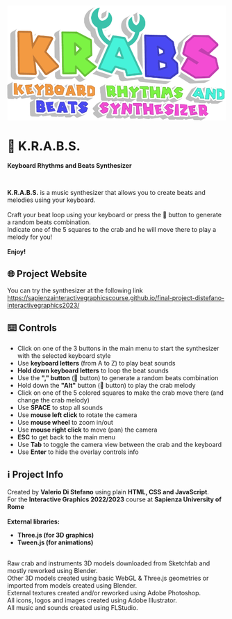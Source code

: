 
<p align="center">
<img src=/images/logo.png alt="KRABS" width="600px" >
</p>

<!-- Add a title -->
# :crab: K.R.A.B.S.
<p font-size="1.5em">
<b>Keyboard Rhythms and Beats Synthesizer</b>
</p>
<br>

<!-- Add a description -->
<b>K.R.A.B.S.</b> is a music synthesizer that allows you to create beats and melodies using your keyboard.
<br>
<br>
Craft your beat loop using your keyboard or press the :musical_note: button to generate a random beats combination.
<br>
Indicate one of the 5 squares to the crab and he will move there to play a melody for you!
<br>
<br>
<b>Enjoy!</b>
<br>

## :globe_with_meridians: Project Website

You can try the synthesizer at the following link
<br>
https://sapienzainteractivegraphicscourse.github.io/final-project-distefano-interactivegraphics2023/
<br>

## :keyboard: Controls

<!-- Add controls -->
- Click on one of the 3 buttons in the main menu to start the synthesizer with the selected keyboard style
- Use <b>keyboard letters</b> (from A to Z) to play beat sounds
- <b>Hold down keyboard letters</b> to loop the beat sounds
- Use the <b>"," button</b> (:musical_note: button) to generate a random beats combination
- Hold down the <b>"Alt"</b> button (:crab: button) to play the crab melody
- Click on one of the 5 colored squares to make the crab move there (and change the crab melody)
- Use <b>SPACE</b> to stop all sounds
- Use <b>mouse left click</b> to rotate the camera
- Use <b>mouse wheel</b> to zoom in/out
- Use <b>mouse right click</b> to move (pan) the camera
- <b>ESC</b> to get back to the main menu
- Use <b>Tab</b> to toggle the camera view between the crab and the keyboard
- Use <b>Enter</b> to hide the overlay controls info

## :information_source: Project Info

<!-- Add a description -->
Created by <b>Valerio Di Stefano</b> using plain <b>HTML, CSS and JavaScript</b>.
<br>
For the <b>Interactive Graphics 2022/2023</b> course at <b>Sapienza University of Rome</b>
<br>
<br>
<b>External libraries:</b>
<br>
- <b>Three.js (for 3D graphics)</b>
- <b>Tween.js (for animations)</b>
<br>
Raw crab and instruments 3D models downloaded from Sketchfab and mostly reworked using Blender.
<br>
Other 3D models created using basic WebGL & Three.js geometries or imported from models created using Blender.
<br>
External textures created and/or reworked using Adobe Photoshop.
<br>
All icons, logos and images created using Adobe Illustrator.
<br>
All music and sounds created using FLStudio.
<br>
<br>



